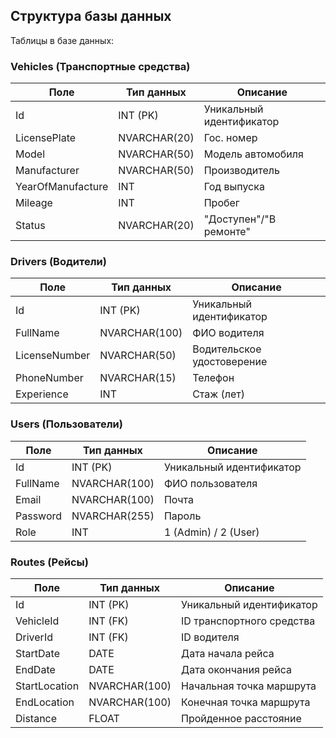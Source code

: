 ## **Структура базы данных**

Таблицы в базе данных:

### **Vehicles (Транспортные средства)**

|Поле|Тип данных|Описание|
|---|---|---|
|Id|INT (PK)|Уникальный идентификатор|
|LicensePlate|NVARCHAR(20)|Гос. номер|
|Model|NVARCHAR(50)|Модель автомобиля|
|Manufacturer|NVARCHAR(50)|Производитель|
|YearOfManufacture|INT|Год выпуска|
|Mileage|INT|Пробег|
|Status|NVARCHAR(20)|"Доступен"/"В ремонте"|

### **Drivers (Водители)**

|Поле|Тип данных|Описание|
|---|---|---|
|Id|INT (PK)|Уникальный идентификатор|
|FullName|NVARCHAR(100)|ФИО водителя|
|LicenseNumber|NVARCHAR(50)|Водительское удостоверение|
|PhoneNumber|NVARCHAR(15)|Телефон|
|Experience|INT|Стаж (лет)|

### **Users (Пользователи)**

|Поле|Тип данных|Описание|
|---|---|---|
|Id|INT (PK)|Уникальный идентификатор|
|FullName|NVARCHAR(100)|ФИО пользователя|
|Email|NVARCHAR(100)|Почта|
|Password|NVARCHAR(255)|Пароль|
|Role|INT|1 (Admin) / 2 (User)|

### **Routes (Рейсы)**

| Поле          | Тип данных    | Описание                  |
| ------------- | ------------- | ------------------------- |
| Id            | INT (PK)      | Уникальный идентификатор  |
| VehicleId     | INT (FK)      | ID транспортного средства |
| DriverId      | INT (FK)      | ID водителя               |
| StartDate     | DATE          | Дата начала рейса         |
| EndDate       | DATE          | Дата окончания рейса      |
| StartLocation | NVARCHAR(100) | Начальная точка маршрута  |
| EndLocation   | NVARCHAR(100) | Конечная точка маршрута   |
| Distance      | FLOAT         | Пройденное расстояние     |
